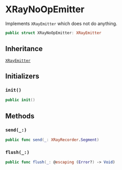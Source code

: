 # XRayNoOpEmitter

Implements `XRayEmitter` which does not do anything.

``` swift
public struct XRayNoOpEmitter:​ XRayEmitter
```

## Inheritance

[`XRayEmitter`](/XRayEmitter)

## Initializers

### `init()`

``` swift
public init()
```

## Methods

### `send(_:​)`

``` swift
public func send(_:​ XRayRecorder.Segment)
```

### `flush(_:​)`

``` swift
public func flush(_:​ @escaping (Error?) -> Void)
```
